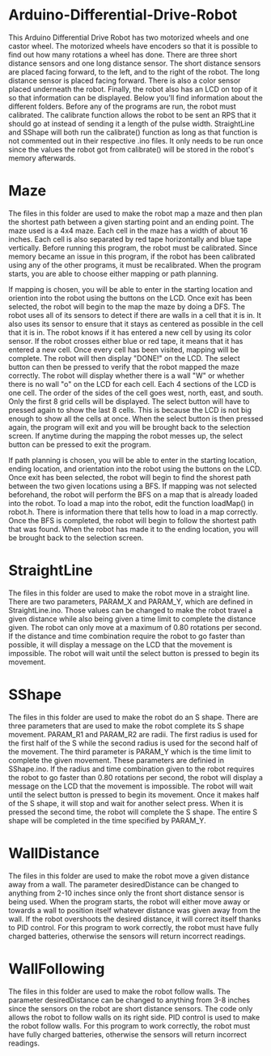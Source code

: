 # Arduino-Differential-Drive-Robot

This Arduino Differential Drive Robot has two motorized wheels and one castor wheel. The motorized wheels have encoders so
that it is possible to find out how many rotations a wheel has done. There are three short distance sensors and one long distance 
sensor. The short distance sensors are placed facing forward, to the left, and to the right of the robot. The long distance sensor is 
placed facing forward. There is also a color sensor placed underneath the robot. Finally, the robot also has an LCD on top of it 
so that information can be displayed. Below you'll find information about the different folders. Before any of the programs are run, the 
robot  must calibrated. The calibrate function allows the robot to be sent an RPS that it should go at instead of sending it a length of 
the pulse width. StraightLine and SShape will both run the calibrate() function as long as that function is not commented out in their
respective .ino files. It only needs to be run once since the values the robot got from calibrate() will be stored in the robot's memory
afterwards.

# Maze
The files in this folder are used to make the robot map a maze and then plan the shortest path between a given starting point and an
ending point. The maze used is a 4x4 maze. Each cell in the maze has a width of about 16 inches. Each cell is also separated by red tape
horizontally and blue tape vertically. Before running this program, the robot must be calibrated. Since memory became an issue in this 
program, if the robot has been calibrated using any of the other programs, it must be recalibrated. When the program starts, you are 
able to choose either mapping or path planning. 

If mapping is chosen, you will be able to enter in the starting location and oriention into the robot using the buttons on the LCD. Once
exit has been selected, the robot will begin to the map the maze by doing a DFS. The robot uses all of its sensors to detect if there
are walls in a cell that it is in. It also uses its sensor to ensure that it stays as centered as possible in the cell that it is in.
The robot knows if it has entered a new cell by using its color sensor. If the robot crosses either blue or red tape, it means that it
has entered a new cell. Once every cell has been visited, mapping will be complete. The robot will then display "DONE!" on the LCD. The
select button can then be pressed to verify that the robot mapped the maze correctly. The robot will display whether there is a wall "W"
or whether there is no wall "o" on the LCD for each cell. Each 4 sections of the LCD is one cell. The order of the sides of the cell
goes west, north, east, and south. Only the first 8 grid cells will be displayed. The select button will have to pressed again to show
the last 8 cells. This is because the LCD is not big enough to show all the cells at once. When the select button is then pressed again,
the program will exit and you will be brought back to the selection screen. If anytime during the mapping the robot messes up, the 
select button can be pressed to exit the program.

If path planning is chosen, you will be able to enter in the starting location, ending location, and orientation into the robot using
the buttons on the LCD. Once exit has been selected, the robot will begin to find the shorest path between the two given locations using
a BFS. If mapping was not selected beforehand, the robot will perform the BFS on a map that is already loaded into the robot. To load a
map into the robot, edit the function loadMap() in robot.h. There is information there that tells how to load in a map correctly.
Once the BFS is completed, the robot will begin to follow the shortest path that was found. When the robot has made it to the ending
location, you will be brought back to the selection screen.

# StraightLine
The files in this folder are used to make the robot move in a straight line. There are two parameters, PARAM_X and PARAM_Y, which are
defined in StraightLine.ino. Those values can be changed to make the robot travel a given distance while also being given a time limit
to complete the distance given. The robot can only move at a maximum of 0.80 rotations per second. If the distance and time combination
require the robot to go faster than possible, it will display a message on the LCD that the movement is impossible. The robot 
will wait until the select button is pressed to begin its movement.

# SShape
The files in this folder are used to make the robot do an S shape. There are three parameters that are used to make the robot complete
its S shape movement. PARAM_R1 and PARAM_R2 are radii. The first radius is used for the first half of the S while the second radius is
used for the second half of the movement. The third parameter is PARAM_Y which is the time limit to complete the given movement. These
parameters are definied in SShape.ino. If the radius and time combination given to the robot requires the robot to go faster than 0.80 
rotations per second, the robot will display a message on the LCD that the movement is impossible. The robot will wait until
the select button is pressed to begin its movement. Once it makes half of the S shape, it will stop and wait for another select press.
When it is pressed the second time, the robot will complete the S shape. The entire S shape will be completed in the time specified by
PARAM_Y.

# WallDistance
The files in this folder are used to make the robot move a given distance away from a wall. The parameter desiredDistance can be changed 
to anything from 2-10 inches since only the front short distance sensor is being used. When the program starts, the robot will either 
move away or towards a wall to position itself whatever distance was given away from the wall. If the robot overshoots the desired 
distance, it will correct itself thanks to PID control. For this program to work correctly, the robot must have fully charged batteries, 
otherwise the sensors will return incorrect readings.

# WallFollowing
The files in this folder are used to make the robot follow walls. The parameter desiredDistance can be changed to anything from 3-8 
inches since the sensors on the robot are short distance sensors. The code only allows the robot to follow walls on its right side. PID
control is used to make the robot follow walls. For this program to work correctly, the robot must have fully charged batteries,
otherwise the sensors will return incorrect readings.
